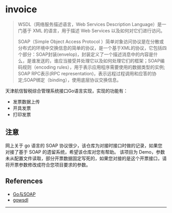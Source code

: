 # invoice

> WSDL（网络服务描述语言，Web Services Description Language）是一门基于 XML 的语言，用于描述 Web Services 以及如何对它们进行访问。
>
> SOAP（Simple Object Access Protocol ）简单对象访问协议是在分散或分布式的环境中交换信息的简单的协议，是一个基于XML的协议，它包括四个部分：SOAP封装(envelop)，封装定义了一个描述消息中的内容是什么，是谁发送的，谁应当接受并处理它以及如何处理它们的框架；SOAP编码规则（encoding rules），用于表示应用程序需要使用的数据类型的实例; SOAP RPC表示(RPC representation)，表示远程过程调用和应答的协定;SOAP绑定（binding），使用底层协议交换信息。

天津航信智税综合管理系统接口Go语言实现，实现的功能有：

* 发票数据上传
* 开具发票
* 打印发票

## 注意

网上关于 go 语言的 SOAP 协议很少，该仓库为对接时接口时做的记录，如果您对接了基于 SOAP 的遗留系统，希望该仓库对您有帮助。
该项目为 Demo，参数未从配置文件读取，部分开票数据固定写死的，如果您对接的是这个开票接口，请将开票参数修改成符合您项目要求的参数。

## References

* [Go与SOAP](https://tonybai.com/2019/01/08/go-and-soap/)
* [gowsdl](https://github.com/hooklift/gowsdl)

---
